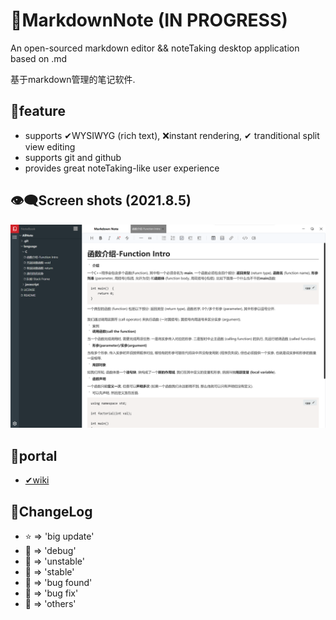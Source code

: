 # 📕MarkdownNote (IN PROGRESS)
An open-sourced markdown editor && noteTaking desktop application based on .md

基于markdown管理的笔记软件.

## 💖feature
* supports ✔WYSIWYG (rich text), ❌instant rendering, ✔ tranditional split view editing
* supports git and github
* provides great noteTaking-like user experience

## 👁‍🗨Screen shots (2021.8.5)
![screenshot](./doc/assets/2021.8.5.png)

## 🚪portal
- [✔wiki](https://github.com/Bistard/MarkdownNote/wiki)

## 💬ChangeLog
* ⭐ => 'big update'
* 💙 => 'debug'
* 💛 => 'unstable'
* 💚 => 'stable'
* 🧡 => 'bug found'
* 🖤 => 'bug fix'
* 🤍 => 'others'

